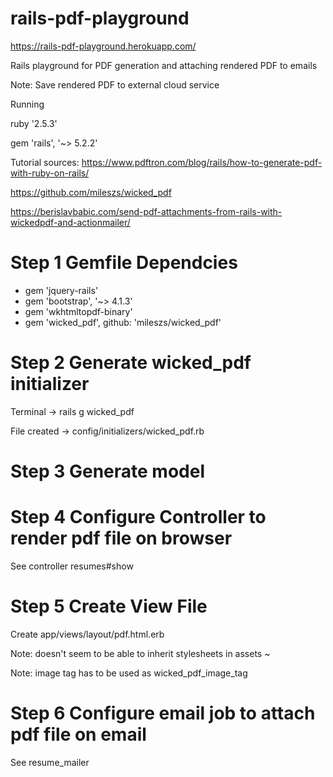 # rails-pdf-playground

https://rails-pdf-playground.herokuapp.com/

Rails playground for PDF generation and attaching rendered PDF to emails

Note: Save rendered PDF to external cloud service


Running

ruby '2.5.3'

gem 'rails', '~> 5.2.2'

Tutorial sources: 
https://www.pdftron.com/blog/rails/how-to-generate-pdf-with-ruby-on-rails/

https://github.com/mileszs/wicked_pdf

https://berislavbabic.com/send-pdf-attachments-from-rails-with-wickedpdf-and-actionmailer/

# Step 1 Gemfile Dependcies
- gem 'jquery-rails'
- gem 'bootstrap', '~> 4.1.3'
- gem 'wkhtmltopdf-binary'
- gem 'wicked_pdf', github: 'mileszs/wicked_pdf'



# Step 2 Generate wicked_pdf initializer

Terminal -> rails g wicked_pdf

File created -> config/initializers/wicked_pdf.rb



# Step 3 Generate model



# Step 4 Configure Controller to render pdf file on browser

See controller resumes#show



# Step 5 Create View File

Create app/views/layout/pdf.html.erb 

Note: doesn't seem to be able to inherit stylesheets in assets ~

Note: image tag has to be used as wicked_pdf_image_tag



# Step 6 Configure email job to attach pdf file on email

See resume_mailer
